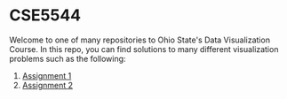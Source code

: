 # CSE5544

Welcome to one of many repositories to Ohio State's Data Visualization Course.
In this repo, you can find solutions to many different visualization problems
such as the following:

1. [Assignment 1][1]
2. [Assignment 2][2]

[1]: assignment01/
[2]: assignment02/
